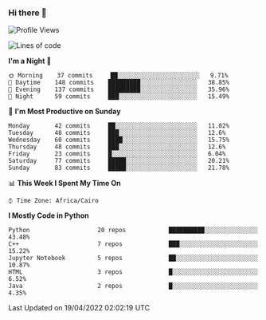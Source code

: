 ### Hi there 👋

<!--
**AMR-KELEG/AMR-KELEG** is a ✨ _special_ ✨ repository because its `README.md` (this file) appears on your GitHub profile.

Here are some ideas to get you started:

- 🔭 I’m currently working on ...
- 🌱 I’m currently learning ...
- 👯 I’m looking to collaborate on ...
- 🤔 I’m looking for help with ...
- 💬 Ask me about ...
- 📫 How to reach me: ...
- 😄 Pronouns: ...
- ⚡ Fun fact: ...
-->

<!--START_SECTION:waka-->
![Profile Views](http://img.shields.io/badge/Profile%20Views-0-blue)

![Lines of code](https://img.shields.io/badge/From%20Hello%20World%20I%27ve%20Written-2%20Million%20lines%20of%20code-blue)

**I'm a Night 🦉** 

```text
🌞 Morning    37 commits     ██░░░░░░░░░░░░░░░░░░░░░░░   9.71% 
🌆 Daytime    148 commits    █████████░░░░░░░░░░░░░░░░   38.85% 
🌃 Evening    137 commits    █████████░░░░░░░░░░░░░░░░   35.96% 
🌙 Night      59 commits     ███░░░░░░░░░░░░░░░░░░░░░░   15.49%

```
📅 **I'm Most Productive on Sunday** 

```text
Monday       42 commits     ██░░░░░░░░░░░░░░░░░░░░░░░   11.02% 
Tuesday      48 commits     ███░░░░░░░░░░░░░░░░░░░░░░   12.6% 
Wednesday    60 commits     ████░░░░░░░░░░░░░░░░░░░░░   15.75% 
Thursday     48 commits     ███░░░░░░░░░░░░░░░░░░░░░░   12.6% 
Friday       23 commits     █░░░░░░░░░░░░░░░░░░░░░░░░   6.04% 
Saturday     77 commits     █████░░░░░░░░░░░░░░░░░░░░   20.21% 
Sunday       83 commits     █████░░░░░░░░░░░░░░░░░░░░   21.78%

```


📊 **This Week I Spent My Time On** 

```text
⌚︎ Time Zone: Africa/Cairo

```

**I Mostly Code in Python** 

```text
Python                   20 repos            ██████████░░░░░░░░░░░░░░░   43.48% 
C++                      7 repos             ███░░░░░░░░░░░░░░░░░░░░░░   15.22% 
Jupyter Notebook         5 repos             ██░░░░░░░░░░░░░░░░░░░░░░░   10.87% 
HTML                     3 repos             █░░░░░░░░░░░░░░░░░░░░░░░░   6.52% 
Java                     2 repos             █░░░░░░░░░░░░░░░░░░░░░░░░   4.35%

```



 Last Updated on 19/04/2022 02:02:19 UTC
<!--END_SECTION:waka-->
